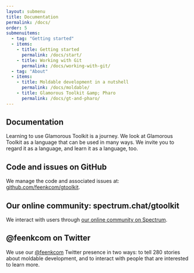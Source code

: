 ```yaml
---
layout: submenu
title: Documentation
permalink: /docs/
order: 5
submenuitems:
  - tag: "Getting started"
  - items:
    - title: Getting started
      permalink: /docs/start/
    - title: Working with Git
      permalink: /docs/working-with-git/
  - tag: "About"
  - items:
    - title: Moldable development in a nutshell
      permalink: /docs/moldable/
    - title: Glamorous Toolkit &amp; Pharo
      permalink: /docs/gt-and-pharo/
---
```


<section id="doc">
  <div class="container pt-5 pb-5 jumbotron-small">
    <div class="row">
      <div class="col-md-12">
        <h1>Documentation</h1>
        <p class="lead">Learning to use Glamorous Toolkit is a journey. We look at Glamorous Toolkit as a language that can be used in many ways. We invite you to regard it as a language, and learn it as a language, too.</p>
        <h2>Code and issues on GitHub</h2>
        <p>We manage the code and associated issues at: <a href="https://github.com/feenkcom/gtoolkit">github.com/feenkcom/gtoolkit</a>.</p>
        <h2>Our online community: spectrum.chat/gtoolkit</h2>
        <p>We interact with users through <a href="https://spectrum.chat/gtoolkit">our online community on Spectrum</a>.</p>
        <h2>@feenkcom on Twitter</h2>
        <p>We use our <a href="https://twitter.com/feenkcom">@feenkcom</a> Twitter presence in two ways: to tell 280 stories about moldable development, and to interact with people that are interested to learn more. </p>
      </div>
    </div>
  </div>
</section>
